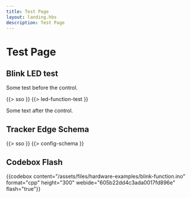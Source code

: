 ```yaml
---
title: Test Page
layout: landing.hbs
description: Test Page
---
```


# Test Page

## Blink LED test 

Some test before the control.

{{> sso }}
{{> led-function-test }}

Some text after the control.

## Tracker Edge Schema

{{> sso }}
{{> config-schema }}



## Codebox Flash


{{codebox content="/assets/files/hardware-examples/blink-function.ino" format="cpp" height="300" webide="605b22dd4c3ada0017fd896e" flash="true"}}

